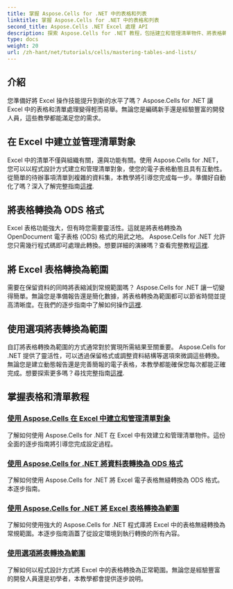 ```yaml
---
title: 掌握 Aspose.Cells for .NET 中的表格和列表
linktitle: 掌握 Aspose.Cells for .NET 中的表格和列表
second_title: Aspose.Cells .NET Excel 處理 API
description: 探索 Aspose.Cells for .NET 教程，包括建立和管理清單物件、將表格轉換為範圍以及逐步轉換為 ODS 格式。
type: docs
weight: 20
url: /zh-hant/net/tutorials/cells/mastering-tables-and-lists/
---
```

## 介紹

您準備好將 Excel 操作技能提升到新的水平了嗎？ Aspose.Cells for .NET 讓 Excel 中的表格和清單處理變得輕而易舉。無論您是編碼新手還是經驗豐富的開發人員，這些教學都能滿足您的需求。

## 在 Excel 中建立並管理清單對象  
Excel 中的清單不僅與組織有關，還與功能有關。使用 Aspose.Cells for .NET，您可以以程式設計方式建立和管理清單對象，使您的電子表格動態且具有互動性。從簡單的待辦事項清單到複雜的資料集，本教學將引導您完成每一步。準備好自動化了嗎？深入了解完整指南[這裡](./create-and-manage-list-object/).  

## 將表格轉換為 ODS 格式  
Excel 表格功能強大，但有時您需要靈活性。這就是將表格轉換為 OpenDocument 電子表格 (ODS) 格式的用武之地。 Aspose.Cells for .NET 允許您只需幾行程式碼即可處理此轉換。想要詳細的演練嗎？查看完整教程[這裡](./convert-table-to-ods-format/).  

## 將 Excel 表格轉換為範圍  
需要在保留資料的同時將表縮減到常規範圍嗎？ Aspose.Cells for .NET 讓一切變得簡單。無論您是準備報告還是簡化數據，將表格轉換為範圍都可以節省時間並提高清晰度。在我們的逐步指南中了解如何操作[這裡](./convert-excel-tables-to-range/).  

## 使用選項將表轉換為範圍  

自訂將表格轉換為範圍的方式通常對於實現所需結果至關重要。 Aspose.Cells for .NET 提供了靈活性，可以透過保留格式或調整資料結構等選項來微調這些轉換。無論您是建立動態報告還是完善簡報的電子表格，本教學都能確保您每次都能正確完成。想要探索更多嗎？尋找完整指南[這裡](./convert-tables-to-range-with-options/).  

## 掌握表格和清單教程
### [使用 Aspose.Cells 在 Excel 中建立和管理清單對象](./create-and-manage-list-object/)
了解如何使用 Aspose.Cells for .NET 在 Excel 中有效建立和管理清單物件。這份全面的逐步指南將引導您完成設定過程。
### [使用 Aspose.Cells for .NET 將資料表轉換為 ODS 格式](./convert-table-to-ods-format/)
了解如何使用 Aspose.Cells for .NET 將 Excel 電子表格無縫轉換為 ODS 格式。本逐步指南。
### [使用 Aspose.Cells for .NET 將 Excel 表格轉換為範圍](./convert-excel-tables-to-range/)
了解如何使用強大的 Aspose.Cells for .NET 程式庫將 Excel 中的表格無縫轉換為常規範圍。本逐步指南涵蓋了從設定環境到執行轉換的所有內容。
### [使用選項將表轉換為範圍](./convert-tables-to-range-with-options/)
了解如何以程式設計方式將 Excel 中的表格轉換為正常範圍。無論您是經驗豐富的開發人員還是初學者，本教學都會提供逐步說明。